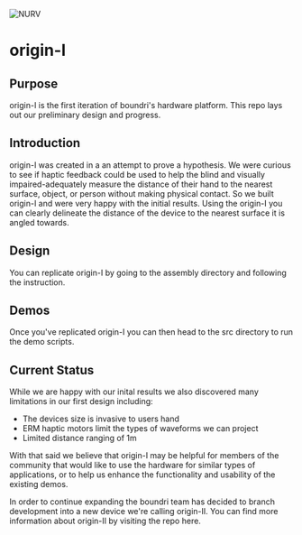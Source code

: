 
![NURV](https://github.com/boundri/NURV/blob/master/images/nurvtiltedphoto.jpg)
# origin-I

## Purpose 
origin-I is the first iteration of boundri's hardware platform. This repo lays out our preliminary design and progress. 

## Introduction 
origin-I was created in a an attempt to prove a hypothesis. We were curious to see if haptic feedback could be used to help the blind and visually impaired-adequately measure the distance of their hand to the nearest surface, object, or person without making physical contact. So we built origin-I and were very happy with the initial results. Using the origin-I you can clearly delineate the distance of the device to the nearest surface it is angled towards.

## Design 
You can replicate origin-I by going to the assembly directory and following the instruction. 

## Demos
Once you've replicated origin-I you can then head to the src directory to run the demo scripts. 

## Current Status 
While we are happy with our inital results we also discovered many limitations in our first design including:
- The devices size is invasive to users hand
- ERM haptic motors limit the types of waveforms we can project
- Limited distance ranging of 1m

With that said we believe that origin-I may be helpful for members of the community that would like to use the hardware for similar types of applications, or to help us enhance the functionality and usability of the existing demos.

In order to continue expanding the boundri team has decided to branch development into a new device we're calling origin-II. You can find more information about origin-II by visiting the repo here. 


      
